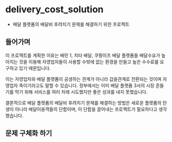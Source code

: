 # delivery_cost_solution
- 배달 플랫폼의 배달비 후려치기 문제를 해결하기 위한 프로젝트

## 들어가며
이 프로젝트를 계획한 이유는 배민 1, 치타 배달, 쿠팡이츠 배달 플랫폼들 배달수요가 높아지는 것을 이용해
자영업자들이 사용할 수밖에 없는 환경을 만들고 높은 수수료를 요구하고 있기 때문입니다.

이는 자영업자와 배달 플랫폼이 공생하는 관계가 아니라 갑을관계로 전환되는 것이며 자영업자 죽이기라고도 말할 수 있습니다.
정부에서는 이미 배달 플랫폼 3사의 시장 흔들기를 막기 위해 서비스를 여러 차례 시도했지만 좋은 성과를 내지 못했습니다.

결론적으로 배달 플랫폼의 배달비 후려치기 문제를 해결하는 방법은 새로운 플랫폼의 탄생이 아니라
배달이용객들의 단합이며, 이 단합을 끌어내는 프로젝트가 필요하다고 생각했습니다.
## 문제 구체화 하기
